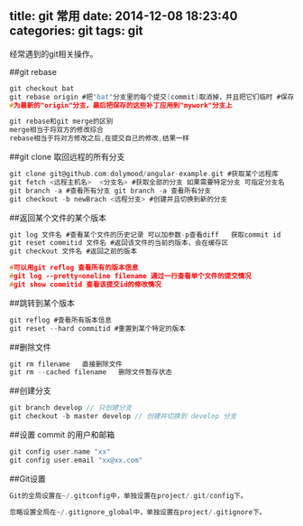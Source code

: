 title: git  常用
date: 2014-12-08 18:23:40
categories: git
tags: git
---
经常遇到的git相关操作。

##git rebase
```c
git checkout bat
git rebase origin #把"bat"分支里的每个提交(commit)取消掉，并且把它们临时 #保存为补丁(patch)(这些补丁放到".git/rebase"目录中),然后把"bat"分支更新 
#为最新的"origin"分支，最后把保存的这些补丁应用到"mywork"分支上

git rebase和git merge的区别
merge相当于将双方的修改综合
rebase相当于将对方修改之后,在提交自己的修改,结果一样
```

##git clone 取回远程的所有分支

```c
git clone git@github.com:dolymood/angular-example.git #获取某个远程库
git fetch <远程主机名>  <分支名> #获取全部的分支 如果需要特定分支 可指定分支名
git branch -a #查看所有分支 git branch -a 查看所有分支
git checkout -b newBrach <远程分支> #创建并且切换到新的分支
```

##返回某个文件的某个版本 

```c
git log 文件名 #查看某个文件的历史记录 可以加参数-p查看diff   获取commit id
git reset commitid 文件名 #返回该文件的当前的版本，会在缓存区
git checkout 文件名 #返回之前的版本

#可以用git reflog 查看所有的版本信息
#git log --pretty=oneline filename 通过一行查看单个文件的提交情况
#git show commitid 查看该提交id的修改情况
```

##跳转到某个版本

```c
git reflog #查看所有版本信息
git reset --hard commitid #重置到某个特定的版本
```

##删除文件

```c
git rm filename   直接删除文件
git rm --cached filename   删除文件暂存状态
```
 
##创建分支

```c
git branch develop // 只创建分支
git checkout -b master develop // 创建并切换到 develop 分支
```

##设置 commit 的用户和邮箱

```c
git config user.name "xx"
git config user.email "xx@xx.com"
```

##Git设置
```c
Git的全局设置在~/.gitconfig中，单独设置在project/.git/config下。

忽略设置全局在~/.gitignore_global中，单独设置在project/.gitignore下。
```
